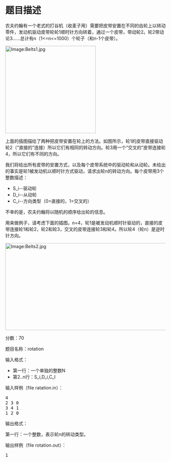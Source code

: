 # 题目描述


<p>
农夫约翰有一个老式的打谷机（收麦子用）需要把皮带安置在不同的齿轮上以转动零件，发动机驱动皮带轮轮1顺时针方向转着，通过一个皮带，带动轮2。轮2带动论3......总计有n（1&lt;=n&lt;=1000）个轮子（和n-1个皮带）。
</p>
<p>
<a href="/wiki/Image:Belts1.jpg"><img border="0" alt="Image:Belts1.jpg" src="/mw/images/6/69/Belts1.jpg" width="284" height="274"/></a> 
</p>
<p>
上面的插图描绘了两种把皮带安置在轮上的方法。如图所示，轮1的皮带直接驱动轮2（“直接的”连接）所以它们有相同的转动方向。轮3用一个“交叉的”皮带连接轮4，所以它们有不同的方向。
</p>
<p>
我们将给出所有皮带的安置方式，以及每个皮带系统中的驱动轮和从动轮。未给出的事实是轮1被发动机以顺时针方式驱动，请求出轮n的转动方向。每个皮带用3个整数描述：
</p>
<ul>
<li>
S_i--驱动轮
</li>
<li>
D_i--从动轮
</li>
<li>
C_i--方向类型（0=直接的，1=交叉的）
</li>
</ul>
<p>
不幸的是，农夫约翰将以随机的顺序给出轮的信息。
</p>
<p>
用来做例子，请考虑下面的插图。n=4，轮1是被发动机顺时针驱动的，直接的皮带连接轮1和轮2，轮2和轮3，交叉的皮带连接轮3和轮4。所以轮4（轮n）是逆时针方向。
</p>
<p>
<a href="/wiki/Image:Belts2.jpg"><img border="0" alt="Image:Belts2.jpg" src="/mw/images/3/3a/Belts2.jpg" width="635" height="273"/></a> 
</p>
<p>
分数：70
</p>
<p>
题目名称：rotation
</p>
<p>
输入格式：
</p>
<ul>
<li>
第一行：一个单独的整数N
</li>
<li>
第2..n行：S_i,D_i,C_I
</li>
</ul>
<p>
输入样例（file ratation.in）：
</p>
<pre>4
2 3 0
3 4 1
1 2 0
</pre>
<p>
输出格式：
</p>
<p>
第一行：一个整数，表示轮n的转动类型。
</p>
<p>
输出样例（file rotation.out）：
</p>
<pre>1
</pre>
